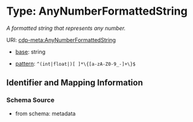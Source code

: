 # Type: AnyNumberFormattedString




_A formatted string that represents any number._



URI: [cdp-meta:AnyNumberFormattedString](metadataAnyNumberFormattedString)

* [base](https://w3id.org/linkml/base): string




* [pattern](https://w3id.org/linkml/pattern): `^(int|float|)[ ]*\{[a-zA-Z0-9_-]+\}$`






## Identifier and Mapping Information







### Schema Source


* from schema: metadata



